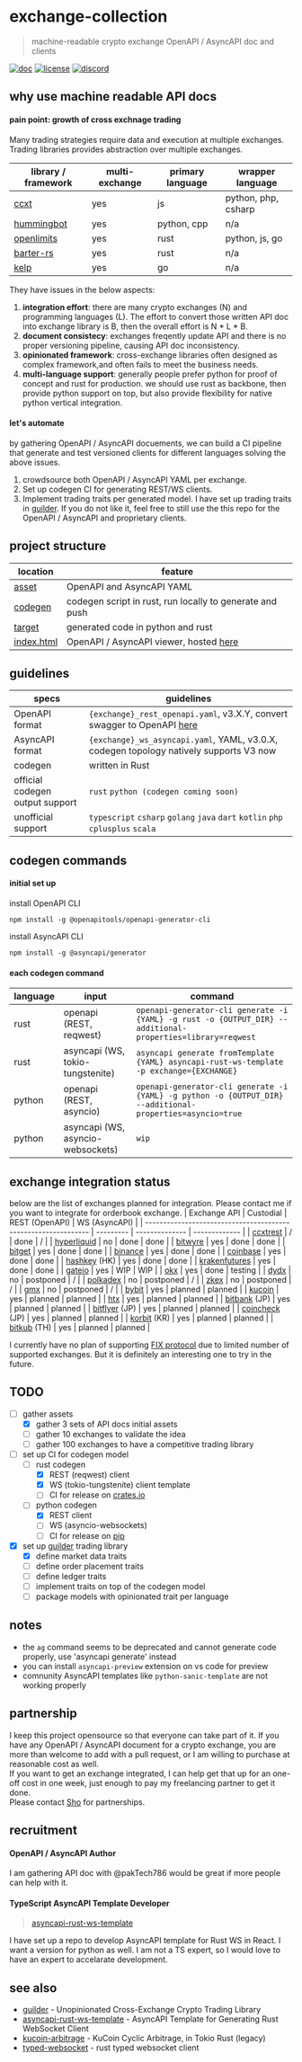 # exchange-collection
> machine-readable crypto exchange OpenAPI / AsyncAPI doc and clients

[![doc](https://img.shields.io/badge/doc-rapidoc-blue)](https://repoch.co/exchange-collection)
[![license](https://img.shields.io/github/license/kanekoshoyu/exchange-collection)](https://github.com/kanekoshoyu/exchange-collection/blob/master/LICENSE)
[![discord](https://img.shields.io/discord/1153997271294283827)](https://discord.gg/q3j5MYdwnm)  


## why use machine readable API docs

#### pain point: growth of cross exchnage trading
Many trading strategies require data and execution at multiple exchanges. Trading libraries provides abstraction over multiple exchanges.

| library / framework                                    | multi-exchange | primary language | wrapper language    |
| ------------------------------------------------------ | -------------- | ---------------- | ------------------- |
| [ccxt](https://github.com/ccxt/ccxt)                   | yes            | js               | python, php, csharp |
| [hummingbot](https://github.com/hummingbot/hummingbot) | yes            | python, cpp      | n/a                 |
| [openlimits](https://github.com/nash-io/openlimits)    | yes            | rust             | python, js, go      |
| [barter-rs](https://github.com/barter-rs/barter-rs)    | yes            | rust             | n/a                 |
| [kelp](https://github.com/stellar-deprecated/kelp)     | yes            | go               | n/a                 |

They have issues in the below aspects:
1. **integration effort**: there are many crypto exchanges (N) and programming languages (L). The effort to convert those written API doc into exchange library is B, then the overall effort is N * L * B.
2. **document consistecy**: exchanges freqently update API and there is no proper versioning pipeline, causing API doc inconsistency.
3. **opinionated framework**: cross-exchange libraries often designed as complex framework,and often fails to meet the business needs.
4. **multi-language support**: generally people prefer python for proof of concept and rust for production. we should use rust as backbone, then provide python support on top, but also provide flexibility for native python vertical integration.

#### let's automate
by gathering OpenAPI / AsyncAPI docuements, we can build a CI pipeline that generate and test versioned clients for different languages solving the above issues. 
1. crowdsource both OpenAPI / AsyncAPI YAML per exchange.
2. Set up codegen CI for generating REST/WS clients.
3. Implement trading traits per generated model. I have set up trading traits in [guilder](https://github.com/kanekoshoyu/guilder). If you do not like it, feel free to still use the this repo for the OpenAPI / AsyncAPI and proprietary clients. 

## project structure
| location                       | feature                                                                             |
| ------------------------------ | ----------------------------------------------------------------------------------- |
| [asset](./asset/)              | OpenAPI and AsyncAPI YAML                                                           |
| [codegen](./codegen/README.md) | codegen script in rust, run locally to generate and push                            |
| [target](./target/README.md)   | generated code in python and rust                                                   |
| [index.html](./index.html)     | OpenAPI / AsyncAPI viewer, hosted [here](https://www.repoch.co/exchange-collection) |

## guidelines
| specs                           | guidelines                                                                                            |
| ------------------------------- | ----------------------------------------------------------------------------------------------------- |
| OpenAPI format                  | `{exchange}_rest_openapi.yaml`, v3.X.Y, convert swagger to OpenAPI [here](https://editor.swagger.io/) |
| AsyncAPI format                 | `{exchange}_ws_asyncapi.yaml`, YAML, v3.0.X, codegen topology natively supports V3 now                |
| codegen                         | written in Rust                                                                                       |
| official codegen output support | `rust` `python (codegen coming soon)`                                                                                       |
| unofficial support              | `typescript` `csharp` `golang` `java` `dart` `kotlin` `php` `cplusplus` `scala`                       |

## codegen commands
#### initial set up
install OpenAPI CLI
```
npm install -g @openapitools/openapi-generator-cli
```
install AsyncAPI CLI
```
npm install -g @asyncapi/generator
```
#### each codegen command
| language | input                             | command                                                                                                    |
| -------- | --------------------------------- | ---------------------------------------------------------------------------------------------------------- |
| rust     | openapi (REST, reqwest)           | `openapi-generator-cli generate -i {YAML} -g rust -o {OUTPUT_DIR} --additional-properties=library=reqwest` |
| rust     | asyncapi (WS, tokio-tungstenite)  | `asyncapi generate fromTemplate {YAML} asyncapi-rust-ws-template -p exchange={EXCHANGE}`                   |
| python   | openapi (REST, asyncio)           | `openapi-generator-cli generate -i {YAML} -g python -o {OUTPUT_DIR} --additional-properties=asyncio=true`  |
| python   | asyncapi (WS, asyncio-websockets) | `wip`                                                                                                      |


## exchange integration status
below are the list of exchanges planned for integration. Please contact me if you want to integrate for orderbook exchange.
| Exchange API                                                   | Custodial | REST (OpenAPI) | WS (AsyncAPI) |
| -------------------------------------------------------------- | --------- | -------------- | ------------- |
| [ccxtrest](https://github.com/ccxt-rest/ccxt-rest)             | /         | done           | /             |
| [hyperliquid](https://hyperliquid.gitbook.io)                  | no        | done           | done          |
| [bitwyre](https://docs.bitwyre.com)                            | yes       | done           | done          |
| [bitget](https://www.bitget.com/api-doc)                       | yes       | done           | done          |
| [binance](https://binance-docs.github.io)                      | yes       | done           | done          |
| [coinbase](https://docs.cdp.coinbase.com)                      | yes       | done           | done          |
| [hashkey](https://hashkeypro-apidoc.readme.io) (HK)            | yes       | done           | done          |
| [krakenfutures](https://docs.kraken.com/api)                   | yes       | done           | done          |
| [gateio](https://www.gate.io/docs/developers/apiv4)            | yes       | WIP            | WIP           |
| [okx](https://www.okx.com/docs-v5/en)                          | yes       | done           | testing       |
| [dydx](https://docs.dydx.exchange)                             | no        | postponed      | /             |
| [polkadex](https://docs.polkadex.trade)                        | no        | postponed      | /             |
| [zkex](https://docs.zkex.com)                                  | no        | postponed      | /             |
| [gmx](https://gmx-docs.io)                                     | no        | postponed      | /             |
| [bybit](https://bybit-exchange.github.io/docs/)                | yes       | planned        | planned       |
| [kucoin](https://www.kucoin.com/docs)                          | yes       | planned        | planned       |
| [htx](https://www.htx.com/en-us/opend/newApiPages/)            | yes       | planned        | planned       |
| [bitbank](https://lightning.bitflyer.com/docs) (JP)            | yes       | planned        | planned       |
| [bitflyer](https://lightning.bitflyer.com/docs) (JP)           | yes       | planned        | planned       |
| [coincheck](https://coincheck.com/documents/exchange/api) (JP) | yes       | planned        | planned       |
| [korbit](https://apidocs.korbit.co.kr) (KR)                    | yes       | planned        | planned       |
| [bitkub](https://docs.polkadex.trade) (TH)                     | yes       | planned        | planned       |




I currently have no plan of supporting [FIX protocol](https://www.fixtrading.org/what-is-fix) due to limited number of supported exchanges. But it is definitely an interesting one to try in the future.  

## TODO
- [ ] gather assets
  - [x] gather 3 sets of API docs initial assets
  - [ ] gather 10 exchanges to validate the idea
  - [ ] gather 100 exchanges to have a competitive trading library
- [ ] set up CI for codegen model
  - [ ] rust codegen
    - [x] REST (reqwest) client
    - [x] WS (tokio-tungstenite) client template 
    - [ ] CI for release on [crates.io](https://crates.io)
  - [ ] python codegen
    - [x] REST client
    - [ ] WS (asyncio-websockets)
    - [ ] CI for release on [pip]()
- [x] set up [guilder](https://github.com/kanekoshoyu/guilder) trading library
  - [x] define market data traits
  - [ ] define order placement traits
  - [ ] define ledger traits
  - [ ] implement traits on top of the codegen model
  - [ ] package models with opinionated trait per language

## notes
- the `ag` command seems to be deprecated and cannot generate code properly, use 'asyncapi generate' instead
- you can install `asyncapi-preview` extension on vs code for preview
- comnunity AsyncAPI templates like `python-sanic-template` are not working properly 

## partnership
I keep this project opensource so that everyone can take part of it. If you have any OpenAPI / AsyncAPI document for a crypto exchange, you are more than welcome to add with a pull request, or I am willing to purchase at reasonable cost as well.  
If you want to get an exchange integrated, I can help get that up for an one-off cost in one week, just enough to pay my freelancing partner to get it done.  
Please contact [Sho](https://github.com/kanekoshoyu) for partnerships.  

## recruitment
#### OpenAPI / AsyncAPI Author
I am gathering API doc with @pakTech786 would be great if more people can help with it.  
#### TypeScript AsyncAPI Template Developer
> [asyncapi-rust-ws-template](https://github.com/kanekoshoyu/asyncapi-rust-ws-template)

I have set up a repo to develop AsyncAPI template for Rust WS in React. I want a version for python as well. I am not a TS expert, so I would love to have an expert to accelarate development.  

## see also
- [guilder](https://github.com/kanekoshoyu/guilder) - Unopinionated Cross-Exchange Crypto Trading Library
- [asyncapi-rust-ws-template](https://github.com/kanekoshoyu/asyncapi-rust-ws-template) - AsyncAPI Template for Generating Rust WebSocket Client
- [kucoin-arbitrage](https://github.com/kanekoshoyu/kucoin_arbitrage) - KuCoin Cyclic Arbitrage, in Tokio Rust (legacy)
- [typed-websocket](https://github.com/kanekoshoyu/typed-websocket) - rust typed websocket client
